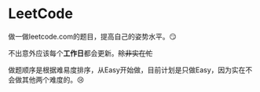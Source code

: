 # LeetCode
做一做leetcode.com的题目，提高自己的姿势水平。😏

不出意外应该每个<b>工作日</b>都会更新。<del>除非实在忙</del>

做题顺序是根据难易度排序，从Easy开始做，目前计划是只做Easy，因为实在不会做其他两个难度的。😢
